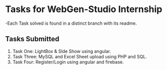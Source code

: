 # Tasks for WebGen-Studio Internship

-Each Task solved is found in a distinct branch with its readme.

## Tasks Submitted

1. Task One: LightBox & Slde Show using angular.
2. Task Three: MySQL and Excel Sheet upload using PHP and SQL.
3. Task Four: Register/Login using angular and firebase.
